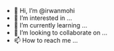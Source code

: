 - 👋 Hi, I’m @irwanmohi
- 👀 I’m interested in ...
- 🌱 I’m currently learning ...
- 💞️ I’m looking to collaborate on ...
- 📫 How to reach me ...

<!---
irwanmohi/irwanmohi is a ✨ special ✨ repository because its `README.md` (this file) appears on your GitHub profile.
You can click the Preview link to take a look at your changes.
--->
